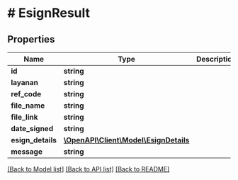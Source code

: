 # # EsignResult

## Properties

Name | Type | Description | Notes
------------ | ------------- | ------------- | -------------
**id** | **string** |  | [optional]
**layanan** | **string** |  | [optional]
**ref_code** | **string** |  | [optional]
**file_name** | **string** |  | [optional]
**file_link** | **string** |  | [optional]
**date_signed** | **string** |  | [optional]
**esign_details** | [**\OpenAPI\Client\Model\EsignDetails**](EsignDetails.md) |  | [optional]
**message** | **string** |  | [optional]

[[Back to Model list]](../../README.md#models) [[Back to API list]](../../README.md#endpoints) [[Back to README]](../../README.md)
